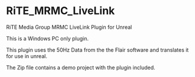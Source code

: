 # RiTE_MRMC_LiveLink
RiTE Media Group MRMC LiveLink Plugin for Unreal

This is a Windows PC only plugin.

This plugin uses the 50Hz Data from the the Flair software and translates it for use in unreal.

The Zip file contains a demo project with the plugin included.
